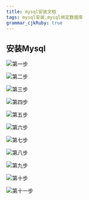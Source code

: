 ```yaml
---
title: mysql安装文档
tags: mysql安装,mysql绑定数据库
grammar_cjkRuby: true
---
```



## 安装Mysql

![第一步][1]

![第二步][2]

![第三步][3]

![第四步][4]

![第五步][5]

![第六步][6]

![第七步][7]

![第八步][8]

![第九步][9]

![第十步][10]

![第十一步][11]


  [1]: https://www.github.com/xiesen310/notes_Images/raw/master/images/1500781132401.jpg
  [2]: https://www.github.com/xiesen310/notes_Images/raw/master/images/1500781165602.jpg
  [3]: https://www.github.com/xiesen310/notes_Images/raw/master/images/1500781188059.jpg
  [4]: https://www.github.com/xiesen310/notes_Images/raw/master/images/1500781217530.jpg
  [5]: https://www.github.com/xiesen310/notes_Images/raw/master/images/1500781238603.jpg
  [6]: https://www.github.com/xiesen310/notes_Images/raw/master/images/1500781258947.jpg
  [7]: https://www.github.com/xiesen310/notes_Images/raw/master/images/1500781277383.jpg
  [8]: https://www.github.com/xiesen310/notes_Images/raw/master/images/1500781300340.jpg
  [9]: https://www.github.com/xiesen310/notes_Images/raw/master/images/1500781788342.jpg
  [10]: https://www.github.com/xiesen310/notes_Images/raw/master/images/1500782875294.jpg
  [11]: https://www.github.com/xiesen310/notes_Images/raw/master/images/1500782895903.jpg